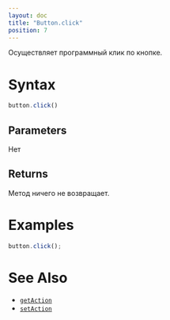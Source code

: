 ```yaml
---
layout: doc
title: "Button.click"
position: 7
---
```


Осуществляет программный клик по кнопке.

# Syntax

```js
button.click()
```

## Parameters

Нет

## Returns

Метод ничего не возвращает.

# Examples

```js
button.click();
```

# See Also

* [`getAction`](Button.getAction/)
* [`setAction`](Button.setAction/)
